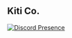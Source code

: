 ## Kiti Co.

[![Discord Presence](https://lanyard.cnrad.dev/api/744686114555559996)](https://discord.com/users/744686114555559996)

